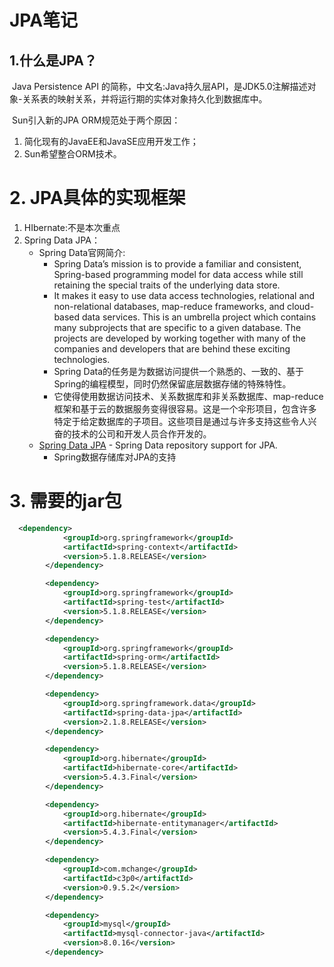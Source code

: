 # JPA笔记

## 1.什么是JPA？

​	Java Persistence API 的简称，中文名:Java持久层API，是JDK5.0注解描述对象-关系表的映射关系，并将运行期的实体对象持久化到数据库中。

​	Sun引入新的JPA ORM规范处于两个原因：

1. 简化现有的JavaEE和JavaSE应用开发工作；
2. Sun希望整合ORM技术。

# 2. JPA具体的实现框架

1. HIbernate:不是本次重点
2. Spring Data JPA：
   - Spring Data官网简介:
     - Spring Data’s mission is to provide a familiar and consistent, Spring-based programming model for data access while still retaining the special traits of the underlying data store.
     - It makes it easy to use data access technologies, relational and non-relational databases, map-reduce frameworks, and cloud-based data services. This is an umbrella project which contains many subprojects that are specific to a given database. The projects are developed by working together with many of the companies and developers that are behind these exciting technologies.
     - Spring Data的任务是为数据访问提供一个熟悉的、一致的、基于Spring的编程模型，同时仍然保留底层数据存储的特殊特性。
     - 它使得使用数据访问技术、关系数据库和非关系数据库、map-reduce框架和基于云的数据服务变得很容易。这是一个伞形项目，包含许多特定于给定数据库的子项目。这些项目是通过与许多支持这些令人兴奋的技术的公司和开发人员合作开发的。
   - [Spring Data JPA](https://spring.io/projects/spring-data-jpa) - Spring Data repository support for JPA.
     - Spring数据存储库对JPA的支持



# 3. 需要的jar包

```xml
  <dependency>
            <groupId>org.springframework</groupId>
            <artifactId>spring-context</artifactId>
            <version>5.1.8.RELEASE</version>
        </dependency>

        <dependency>
            <groupId>org.springframework</groupId>
            <artifactId>spring-test</artifactId>
            <version>5.1.8.RELEASE</version>
        </dependency>

        <dependency>
            <groupId>org.springframework</groupId>
            <artifactId>spring-orm</artifactId>
            <version>5.1.8.RELEASE</version>
        </dependency>

        <dependency>
            <groupId>org.springframework.data</groupId>
            <artifactId>spring-data-jpa</artifactId>
            <version>2.1.8.RELEASE</version>
        </dependency>

        <dependency>
            <groupId>org.hibernate</groupId>
            <artifactId>hibernate-core</artifactId>
            <version>5.4.3.Final</version>
        </dependency>

        <dependency>
            <groupId>org.hibernate</groupId>
            <artifactId>hibernate-entitymanager</artifactId>
            <version>5.4.3.Final</version>
        </dependency>

        <dependency>
            <groupId>com.mchange</groupId>
            <artifactId>c3p0</artifactId>
            <version>0.9.5.2</version>
        </dependency>

        <dependency>
            <groupId>mysql</groupId>
            <artifactId>mysql-connector-java</artifactId>
            <version>8.0.16</version>
        </dependency>
```


